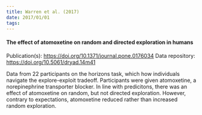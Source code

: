 ```yaml
---
title: Warren et al. (2017)
date: 2017/01/01
tags:
---
```


#### The effect of atomoxetine on random and directed exploration in humans

Publication(s): https://doi.org/10.1371/journal.pone.0176034
Data repository: https://doi.org/10.5061/dryad.14m41

Data from 22 participants on the horizons task, which how individuals navigate the explore-exploit tradeoff. Participants were given atomoxetine, a norepinephrine transporter blocker. In line with predicitons, there was an effect of atomoxetine on random, but not directed exploration. However, contrary to expectations, atomoxetine reduced rather than increased random exploration.
